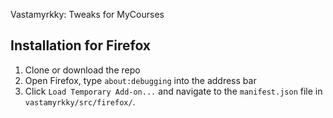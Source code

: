 Vastamyrkky: Tweaks for MyCourses

## Installation for Firefox

1. Clone or download the repo
1. Open Firefox, type `about:debugging` into the address bar
1. Click `Load Temporary Add-on...` and navigate to the `manifest.json` file in `vastamyrkky/src/firefox/`.
